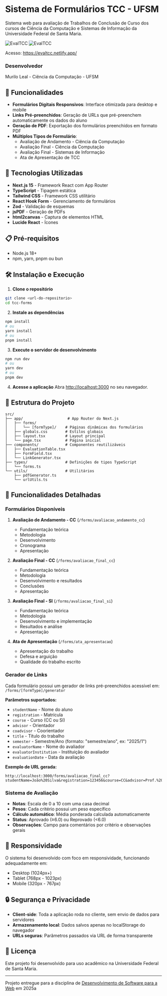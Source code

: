 # Sistema de Formulários TCC - UFSM

Sistema web para avaliação de Trabalhos de Conclusão de Curso dos cursos de Ciência da Computação e Sistemas de Informação da Universidade Federal de Santa Maria.

![EvalTCC](./public/assets/evaltcc-home.png "Homepage")
![EvalTCC](./public/assets/evaltcc-ata.png "Formulário Ata")

Acesso: https://evaltcc.netlify.app/

### Desenvolvedor

Murilo Leal - Ciência da Computação - UFSM

## 🎯 Funcionalidades

- **Formulários Digitais Responsivos**: Interface otimizada para desktop e mobile
- **Links Pré-preenchidos**: Geração de URLs que pré-preenchem automaticamente os dados do aluno
- **Geração de PDF**: Exportação dos formulários preenchidos em formato PDF
- **Múltiplos Tipos de Formulário**:
  - Avaliação de Andamento - Ciência da Computação
  - Avaliação Final - Ciência da Computação
  - Avaliação Final - Sistemas de Informação
  - Ata de Apresentação de TCC

## 🚀 Tecnologias Utilizadas

- **Next.js 15** - Framework React com App Router
- **TypeScript** - Tipagem estática
- **Tailwind CSS** - Framework CSS utilitário
- **React Hook Form** - Gerenciamento de formulários
- **Zod** - Validação de esquemas
- **jsPDF** - Geração de PDFs
- **html2canvas** - Captura de elementos HTML
- **Lucide React** - Ícones

## 📋 Pré-requisitos

- Node.js 18+
- npm, yarn, pnpm ou bun

## 🛠️ Instalação e Execução

1. **Clone o repositório**

```bash
git clone <url-do-repositorio>
cd tcc-forms
```

2. **Instale as dependências**

```bash
npm install
# ou
yarn install
# ou
pnpm install
```

3. **Execute o servidor de desenvolvimento**

```bash
npm run dev
# ou
yarn dev
# ou
pnpm dev
```

4. **Acesse a aplicação**
   Abra [http://localhost:3000](http://localhost:3000) no seu navegador.

## 📁 Estrutura do Projeto

```
src/
├── app/                    # App Router do Next.js
│   ├── forms/
│   │   └── [formType]/    # Páginas dinâmicas dos formulários
│   ├── globals.css        # Estilos globais
│   ├── layout.tsx         # Layout principal
│   └── page.tsx           # Página inicial
├── components/            # Componentes reutilizáveis
│   ├── EvaluationTable.tsx
│   ├── FormField.tsx
│   └── LinkGenerator.tsx
├── types/                 # Definições de tipos TypeScript
│   └── forms.ts
└── utils/                 # Utilitários
    ├── pdfGenerator.ts
    └── urlUtils.ts
```

## 🎨 Funcionalidades Detalhadas

### Formulários Disponíveis

1. **Avaliação de Andamento - CC** (`/forms/avaliacao_andamento_cc`)

   - Fundamentação teórica
   - Metodologia
   - Desenvolvimento
   - Cronograma
   - Apresentação

2. **Avaliação Final - CC** (`/forms/avaliacao_final_cc`)

   - Fundamentação teórica
   - Metodologia
   - Desenvolvimento e resultados
   - Conclusões
   - Apresentação

3. **Avaliação Final - SI** (`/forms/avaliacao_final_si`)

   - Fundamentação teórica
   - Metodologia
   - Desenvolvimento e implementação
   - Resultados e análise
   - Apresentação

4. **Ata de Apresentação** (`/forms/ata_apresentacao`)
   - Apresentação do trabalho
   - Defesa e arguição
   - Qualidade do trabalho escrito

### Gerador de Links

Cada formulário possui um gerador de links pré-preenchidos acessível em:
`/forms/[formType]/generator`

**Parâmetros suportados:**

- `studentName` - Nome do aluno
- `registration` - Matrícula
- `course` - Curso (CC ou SI)
- `advisor` - Orientador
- `coadvisor` - Coorientador
- `title` - Título do trabalho
- `semester` - Semestre/Ano (formato: "semestre/ano", ex: "2025/1")
- `evaluatorName` - Nome do avaliador
- `evaluatorInstitution` - Instituição do avaliador
- `evaluationDate` - Data da avaliação

**Exemplo de URL gerada:**

```
http://localhost:3000/forms/avaliacao_final_cc?studentName=João%20Silva&registration=123456&course=CC&advisor=Prof.%20Maria
```

### Sistema de Avaliação

- **Notas**: Escala de 0 a 10 com uma casa decimal
- **Pesos**: Cada critério possui um peso específico
- **Cálculo automático**: Média ponderada calculada automaticamente
- **Status**: Aprovado (≥6.0) ou Reprovado (<6.0)
- **Observações**: Campo para comentários por critério e observações gerais

## 📱 Responsividade

O sistema foi desenvolvido com foco em responsividade, funcionando adequadamente em:

- Desktop (1024px+)
- Tablet (768px - 1023px)
- Mobile (320px - 767px)

## 🔒 Segurança e Privacidade

- **Client-side**: Toda a aplicação roda no cliente, sem envio de dados para servidores
- **Armazenamento local**: Dados salvos apenas no localStorage do navegador
- **URLs seguras**: Parâmetros passados via URL de forma transparente

## 📄 Licença

Este projeto foi desenvolvido para uso acadêmico na Universidade Federal de Santa Maria.

---

Projeto entregue para a disciplina de [Desenvolvimento de Software para a Web](http://github.com/andreainfufsm/elc1090-2025a) em 2025a
